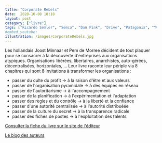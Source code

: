 ```yaml
---
title: "Corporate Rebels"
date:  2020-10-08 18:18
layout: post
category: ["livre"]
tags: ["Ricardo Semler", "Semco", "Dan Pink", "Drive", "Patagonia", "Yvon Chouinard", "David Graeber", "Zappos", "Tony's Chocolonely", "Beetroot", "Hollands Kroon", "Spotify", "Southwest Airline", "Haier", "Petter Drucker", "Gary Hamel", "La fin du management", "Svenska Handelsbanken", "Ari Weinzweig", "Zingerman's", "Paul Saginew", "UKTV", "Tom Peters", "Frédéric Laloux", "Issac Getz", "Kees Pater", "Veldt", "Favi", "Jean-François Zobrist", "Vagas.com", "Haufe Umantis", "K2K Emocionando", "Koldo Saratxaga", "Irizar", "Ministère de la Sécurité sociale belge", "Frank Van Massenhove", "BVdV"]
#embed_youtube:
illustration: /images/CorporateRebels.jpg
---
```

Les hollandais Joost Minnaar et Pem de Morree décident de tout plaquer pour se consacrer à la découverte d'entreprises aux organisations atypiques. Organisations libérées, libertaires, anarchistes, auto-gérées, décentralisées, horizontales, ... Leur livre raconte leur périple via 8 chapitres qui sont 8 invitations à transformer les organisations :

 - passer du culte du profit -> à la raison d'être et aux valeurs
 - passer de l'organisation pyramidale -> à des équipes en réseau
 - passer de l'autoritarisme -> à l'accompagnement
 - passer de la planification -> à l'expérimentation et l'adaptation
 - passer des règles et du contrôle -> à la liberté et la confiance
 - passer d'une autorité centralisée -> à l'autorité distribuéée 
 - passer de la culture du secret -> à la transparence radicale
 - passer des fiches de postes -> à l'exploitation des talents

[Consulter la fiche du livre sur le site de l'éditeur](https://www.dunod.com/entreprise-economie/corporate-rebels-8-alternatives-pour-transformer-radicalement-travail)

[Le blog des auteurs](https://corporate-rebels.com/)
